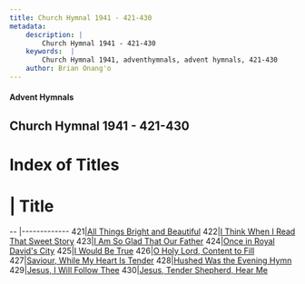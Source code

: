 ```yaml
---
title: Church Hymnal 1941 - 421-430
metadata:
    description: |
        Church Hymnal 1941 - 421-430
    keywords:  |
        Church Hymnal 1941, adventhymnals, advent hymnals, 421-430
    author: Brian Onang'o
---
```


#### Advent Hymnals
## Church Hymnal 1941 - 421-430

# Index of Titles
# | Title                        
-- |-------------
421|[All Things Bright and Beautiful](/church-hymnal/CH/401-500/421-430/All-Things-Bright-and-Beautiful)
422|[I Think When I Read That Sweet Story](/church-hymnal/CH/401-500/421-430/I-Think-When-I-Read-That-Sweet-Story)
423|[I Am So Glad That Our Father](/church-hymnal/CH/401-500/421-430/I-Am-So-Glad-That-Our-Father)
424|[Once in Royal David's City](/church-hymnal/CH/401-500/421-430/Once-in-Royal-David's-City)
425|[I Would Be True](/church-hymnal/CH/401-500/421-430/I-Would-Be-True)
426|[O Holy Lord, Content to Fill](/church-hymnal/CH/401-500/421-430/O-Holy-Lord,-Content-to-Fill)
427|[Saviour, While My Heart Is Tender](/church-hymnal/CH/401-500/421-430/Saviour,-While-My-Heart-Is-Tender)
428|[Hushed Was the Evening Hymn](/church-hymnal/CH/401-500/421-430/Hushed-Was-the-Evening-Hymn)
429|[Jesus,  I Will Follow Thee](/church-hymnal/CH/401-500/421-430/Jesus,-I-Will-Follow-Thee)
430|[Jesus, Tender Shepherd, Hear Me](/church-hymnal/CH/401-500/421-430/Jesus,-Tender-Shepherd,-Hear-Me)